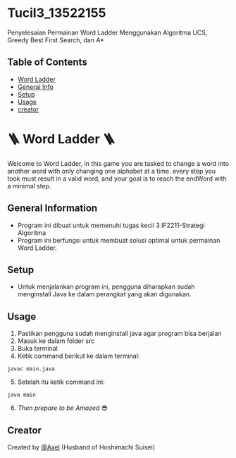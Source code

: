 # Tucil3_13522155
Penyelesaian Permainan Word Ladder Menggunakan Algoritma UCS, Greedy Best First Search, dan A*

<!-- 
minimal berisi:
a. Deskripsi singkat program yang dibuat.
b. Requirement program dan instalasi tertentu bila ada.
c. Cara mengkompilasi program (bila dikompilasi).
d. Cara menjalankan dan menggunakan program.
e. Identitas pembuat program. 
-->
## Table of Contents
* [Word Ladder](#🪜-Word-Ladder-🪜)
* [General Info](#general-information)
* [Setup](#setup)
* [Usage](#usage)
* [creator](#creator)

# 🪜 Word Ladder 🪜

Welcome to Word Ladder, in this game you are tasked to change a word into another word with only changing one alphabet at a time. every step you took must result in a valid word, and your goal is to reach the endWord with a minimal step.

## General Information
- Program ini dibuat untuk memenuhi tugas kecil 3 IF2211-Strategi Algoritma
- Program ini berfungsi untuk membuat solusi optimal untuk permainan Word Ladder.

## Setup
- Untuk menjalankan program ini, pengguna diharapkan sudah menginstall Java ke dalam perangkat yang akan digunakan.

## Usage
1. Pastikan pengguna sudah menginstall java agar program bisa berjalan
2. Masuk ke dalam folder src
3. Buka terminal
4. Ketik command berikut ke dalam terminal:
```
javac main.java
```
5. Setelah itu ketik command ini:
```
java main
```
6. _Then prepare to be Amazed_ 😎

## Creator
Created by [@Axel](https://github.com/AxelSantadi) (Husband of Hoshimachi Suisei)
